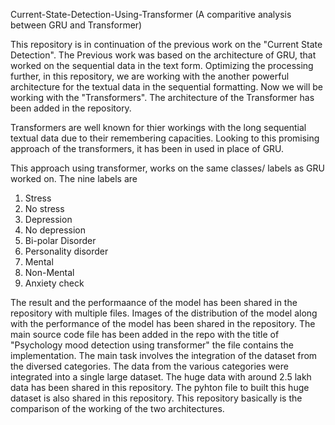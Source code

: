 Current-State-Detection-Using-Transformer
(A comparitive analysis between GRU and Transformer) 

This repository is in continuation of the previous work on the "Current State Detection". The Previous work was based on the architecture of 
GRU, that worked on the sequential data in the text form. 
Optimizing the processing further, in this repository, we are working with the another powerful architecture for the textual data in the 
sequential formatting. Now we will be working with the "Transformers". The architecture of the Transformer has been added in the repository. 

Transformers are well known for thier workings with the long sequential textual data due to their remembering capacities. Looking to this 
promising approach of the transformers, it has been in used in place of GRU. 

This approach using transformer, works on the same classes/ labels as GRU worked on. 
The nine labels are
1. Stress
2. No stress
3. Depression
4. No depression
5. Bi-polar Disorder
6. Personality disorder
7. Mental
8. Non-Mental
9. Anxiety check

The result and the performaance of the model has been shared in the repository with multiple files. Images of the distribution of the  model
along with the performance of the model has been shared in the repository. 
The main source code file has been added in the repo with the title of "Psychology mood detection using transformer" the file contains the implementation.
The main task involves the integration of the dataset from the diversed categories. The data from the various categories were integrated into a single large 
dataset.
The huge data with around 2.5 lakh data has been shared in this repository. The pyhton file to built this huge dataset is also shared in this repository. 
This repository basically is the comparison of the working of the two architectures.
